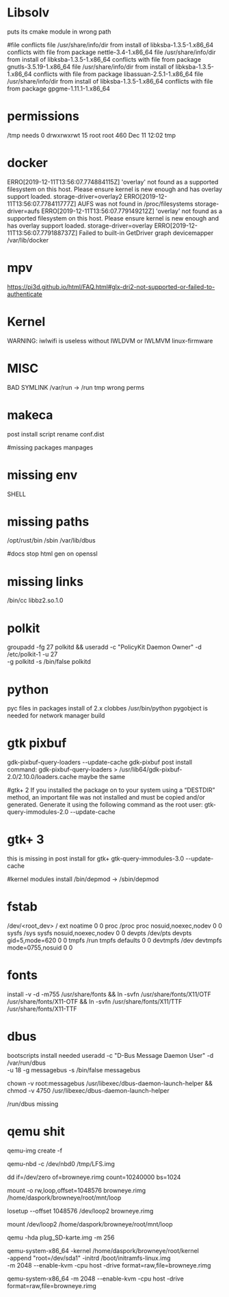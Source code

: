 
# Libsolv
puts its cmake module in wrong path

#file conflicts
file /usr/share/info/dir from install of libksba-1.3.5-1.x86_64 conflicts with file from package nettle-3.4-1.x86_64
file /usr/share/info/dir from install of libksba-1.3.5-1.x86_64 conflicts with file from package gnutls-3.5.19-1.x86_64
file /usr/share/info/dir from install of libksba-1.3.5-1.x86_64 conflicts with file from package libassuan-2.5.1-1.x86_64
file /usr/share/info/dir from install of libksba-1.3.5-1.x86_64 conflicts with file from package gpgme-1.11.1-1.x86_64



# permissions
/tmp needs    0 drwxrwxrwt  15 root root  460 Dec 11 12:02 tmp

# docker
ERRO[2019-12-11T13:56:07.774884115Z] 'overlay' not found as a supported filesystem on this host. Please ensure kernel is new enough and has overlay support loaded.  storage-driver=overlay2
ERRO[2019-12-11T13:56:07.778411777Z] AUFS was not found in /proc/filesystems       storage-driver=aufs
ERRO[2019-12-11T13:56:07.779149212Z] 'overlay' not found as a supported filesystem on this host. Please ensure kernel is new enough and has overlay support loaded.  storage-driver=overlay
ERRO[2019-12-11T13:56:07.779188737Z] Failed to built-in GetDriver graph devicemapper /var/lib/docker 

# mpv
https://pi3d.github.io/html/FAQ.html#glx-dri2-not-supported-or-failed-to-authenticate

# Kernel
WARNING: iwlwifi is useless without IWLDVM or IWLMVM
linux-firmware

# MISC
BAD SYMLINK /var/run -> /run
tmp wrong perms

# makeca
post install script
rename conf.dist

#missing packages
manpages

# missing env
SHELL

# missing paths
/opt/rust/bin
/sbin
/var/lib/dbus

#docs
stop html gen on openssl

# missing links
/bin/cc
libbz2.so.1.0

# polkit
groupadd -fg 27 polkitd &&
useradd -c "PolicyKit Daemon Owner" -d /etc/polkit-1 -u 27 \
        -g polkitd -s /bin/false polkitd

# python
pyc files in packages
install of 2.x clobbes /usr/bin/python
pygobject is needed for network manager build

# gtk pixbuf
gdk-pixbuf-query-loaders --update-cache
gdk-pixbuf post install command: gdk-pixbuf-query-loaders > /usr/lib64/gdk-pixbuf-2.0/2.10.0/loaders.cache
maybe the same

#gtk+ 2
 If you installed the package on to your system using a “DESTDIR” method, an important file was not installed and must be copied and/or generated. Generate it using the following command as the root user:
gtk-query-immodules-2.0 --update-cache

# gtk+ 3
this is missing in post install for gtk+
gtk-query-immodules-3.0 --update-cache

#kernel modules install
/bin/depmod -> /sbin/depmod

# fstab
/dev/<root_dev>	/            ext      noatime             0     0
proc           	/proc        proc     nosuid,noexec,nodev 0     0
sysfs          	/sys         sysfs    nosuid,noexec,nodev 0     0
devpts         	/dev/pts     devpts   gid=5,mode=620      0     0
tmpfs          	/run         tmpfs    defaults            0     0
devtmpfs       	/dev         devtmpfs mode=0755,nosuid    0     0


# fonts
install -v -d -m755 /usr/share/fonts                               &&
ln -svfn /usr/share/fonts/X11/OTF /usr/share/fonts/X11-OTF &&
ln -svfn /usr/share/fonts/X11/TTF /usr/share/fonts/X11-TTF



# dbus
bootscripts install needed
useradd -c "D-Bus Message Daemon User" -d /var/run/dbus \
        -u 18 -g messagebus -s /bin/false messagebus


chown -v root:messagebus /usr/libexec/dbus-daemon-launch-helper &&
chmod -v      4750       /usr/libexec/dbus-daemon-launch-helper

/run/dbus missing


# qemu shit
qemu-img create -f <fmt> <image filename> <size of disk>

qemu-nbd -c /dev/nbd0 /tmp/LFS.img

dd if=/dev/zero of=browneye.rimg count=10240000 bs=1024

mount -o rw,loop,offset=1048576 browneye.rimg /home/daspork/browneye/root/mnt/loop

losetup --offset 1048576 /dev/loop2 browneye.rimg

mount /dev/loop2 /home/daspork/browneye/root/mnt/loop


qemu -hda plug_SD-karte.img -m 256


qemu-system-x86_64 -kernel /home/daspork/browneye/root/kernel\
  -append "root=/dev/sda1" -initrd /boot/initramfs-linux.img \
  -m 2048 --enable-kvm -cpu host -drive format=raw,file=browneye.rimg

qemu-system-x86_64 -m 2048 --enable-kvm -cpu host -drive format=raw,file=browneye.rimg

